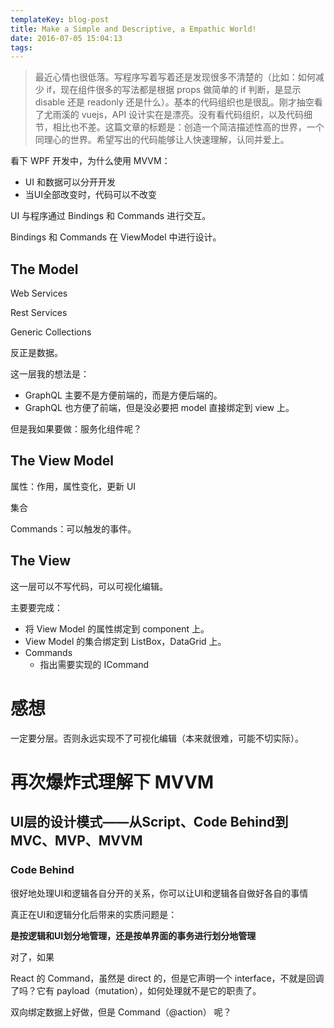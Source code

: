 ```yaml
---
templateKey: blog-post
title: Make a Simple and Descriptive, a Empathic World!
date: 2016-07-05 15:04:13
tags:
---
```


> 最近心情也很低落。写程序写着写着还是发现很多不清楚的（比如：如何减少 if，现在组件很多的写法都是根据 props 做简单的 if 判断，是显示 disable 还是 readonly 还是什么）。基本的代码组织也是很乱。刚才抽空看了尤雨溪的 vuejs，API 设计实在是漂亮。没有看代码组织，以及代码细节，相比也不差。这篇文章的标题是：创造一个简洁描述性高的世界，一个同理心的世界。希望写出的代码能够让人快速理解，认同并爱上。

看下 WPF 开发中，为什么使用 MVVM：

- UI 和数据可以分开开发
- 当UI全部改变时，代码可以不改变

UI 与程序通过 Bindings 和 Commands 进行交互。

Bindings 和 Commands 在 ViewModel 中进行设计。

## The Model

Web Services

Rest Services

Generic Collections

反正是数据。

这一层我的想法是：

- GraphQL 主要不是方便前端的，而是方便后端的。
- GraphQL 也方便了前端，但是没必要把 model 直接绑定到 view 上。

但是我如果要做：服务化组件呢？

## The View Model

属性：作用，属性变化，更新 UI

集合

Commands：可以触发的事件。

## The View

这一层可以不写代码，可以可视化编辑。

主要要完成：

- 将 View Model 的属性绑定到 component 上。
- View Model 的集合绑定到 ListBox，DataGrid 上。
- Commands
    - 指出需要实现的 ICommand

# 感想

一定要分层。否则永远实现不了可视化编辑（本来就很难，可能不切实际）。

# 再次爆炸式理解下 MVVM

## UI层的设计模式——从Script、Code Behind到MVC、MVP、MVVM

### Code Behind

很好地处理UI和逻辑各自分开的关系，你可以让UI和逻辑各自做好各自的事情

真正在UI和逻辑分化后带来的实质问题是：

**是按逻辑和UI划分地管理，还是按单界面的事务进行划分地管理**

对了，如果

React 的 Command，虽然是 direct 的，但是它声明一个 interface，不就是回调了吗？它有 payload（mutation），如何处理就不是它的职责了。

双向绑定数据上好做，但是 Command（@action） 呢？

